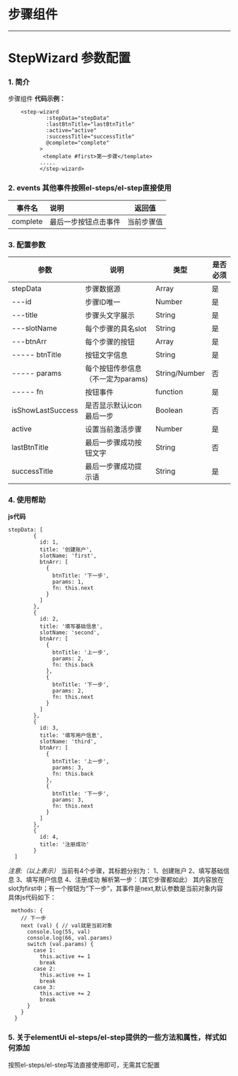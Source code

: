 # 步骤组件
---

<common-code-format>
  <docsComponents-StepWizard-index></docsComponents-StepWizard-index>
  <highlight-code slot="codeText">
    <template>
        <div style="width:100%;">
            <step-wizard
            style="min-height:400px;"
            :stepData="stepData"
            :lastBtnTitle="lastBtnTitle"
            :active="active"
            :successTitle="successTitle"
            @complete="complete"
            >
            <template #first>第一步</template>
            <template #second>第二步骤</template>
            <template #third>第三步骤</template>
            </step-wizard>
        </div>
    </template>
    <script>
        export default {
             data () {
                return {
                    active: 0,
                    stepData: [
                        {
                        id: 1,
                        title: '创建账户',
                        slotName: 'first',
                        btnArr: [
                            {
                            btnTitle: '下一步',
                            params: 1,
                            fn: this.next
                            }
                        ]
                        },
                        {
                        id: 2,
                        title: '填写基础信息',
                        slotName: 'second',
                        btnArr: [
                            {
                            btnTitle: '上一步',
                            params: 2,
                            fn: this.back
                            },
                            {
                            btnTitle: '下一步',
                            params: 2,
                            fn: this.next
                            }
                        ]
                        },
                        {
                        id: 3,
                        title: '填写用户信息',
                        slotName: 'third',
                        btnArr: [
                            {
                            btnTitle: '上一步',
                            params: 3,
                            fn: this.back
                            },
                            {
                            btnTitle: '下一步',
                            params: 3,
                            fn: this.next
                            }
                        ]
                        },
                        {
                        id: 4,
                        title: '注册成功'
                        }
                    ],
                    lastBtnTitle: '提交资料',
                    successTitle: '企业信息填写完成'
                }
            },
            methods: {
                // 下一步
                next (val) {
                    switch (val.params) {
                        case 1:
                        this.active += 1
                        break
                        case 2:
                        this.active += 1
                        break
                        case 3:
                        this.active += 2
                        break
                    }
                },
                // 上一步
                back (val) {
                    switch (val.params) {
                        case 2:
                        this.active -= 1
                        break
                        case 3:
                        this.active -= 1
                        break
                    }
                },
                // 完成
                complete () {
                    this.active = 0
                }
            }
        }
    </script>
  </highlight-code>
</common-code-format>

# StepWizard 参数配置

### 1. 简介
 步骤组件
**代码示例：**
```
    <step-wizard
            :stepData="stepData"
            :lastBtnTitle="lastBtnTitle"
            :active="active"
            :successTitle="successTitle"
            @complete="complete"
          >
           <template #first>第一步骤</template>
          .....
          </step-wizard>
```
### 2. events 其他事件按照el-steps/el-step直接使用

|     事件名     | 说明   |   返回值   |
| :---------: | :--- | :-----: |
| complete   | 最后一步按钮点击事件 | 当前步骤值 |
### 3. 配置参数

| 参数          | 说明                             | 类型         | 是否必须 |
| ------------- | ------------------------------- | -------------| ------- |
| stepData      | 步骤数据源                       | Array        | 是      |
| ---id         | 步骤ID唯一                       | Number       | 是      |
| ---title      | 步骤头文字展示                    | String       | 是      |
| ---slotName   | 每个步骤的具名slot                | String       | 是      |
| ---btnArr     | 每个步骤的按钮                    | Array        | 是      |
| ----- btnTitle| 按钮文字信息                      | String       | 是      |
| ----- params  | 每个按钮传参信息（不一定为params)  | String/Number| 否      |
| ----- fn      | 按钮事件                         | function      | 是     |
| isShowLastSuccess | 是否显示默认icon最后一步       | Boolean      | 否    |
| active        | 设置当前激活步骤                  | Number        | 是    |
| lastBtnTitle  | 最后一步骤成功按钮文字            | String        | 否    |
| successTitle  | 最后一步骤成功提示语            | String         | 是    |

### 4. 使用帮助
 **js代码**
```
stepData: [
        {
          id: 1,
          title: '创建账户',
          slotName: 'first',
          btnArr: [
            {
              btnTitle: '下一步',
              params: 1,
              fn: this.next
            }
          ]
        },
        {
          id: 2,
          title: '填写基础信息',
          slotName: 'second',
          btnArr: [
            {
              btnTitle: '上一步',
              params: 2,
              fn: this.back
            },
            {
              btnTitle: '下一步',
              params: 2,
              fn: this.next
            }
          ]
        },
        {
          id: 3,
          title: '填写用户信息',
          slotName: 'third',
          btnArr: [
            {
              btnTitle: '上一步',
              params: 3,
              fn: this.back
            },
            {
              btnTitle: '下一步',
              params: 3,
              fn: this.next
            }
          ]
        },
        {
          id: 4,
          title: '注册成功'
        }
  ]
  ```
*注意:（以上表示）*
当前有4个步骤，其标题分别为：
1、创建账户
2、填写基础信息
3、填写用户信息
4、注册成功
解析第一步：（其它步骤都如此）
其内容放在slot为first中；有一个按钮为“下一步”，其事件是next,默认参数是当前对象内容
具体js代码如下：
```
 methods: {
    // 下一步
    next (val) { // val就是当前对象
      console.log(55, val)
      console.log(66, val.params)
      switch (val.params) {
        case 1:
          this.active += 1
          break
        case 2:
          this.active += 1
          break
        case 3:
          this.active += 2
          break
      }
    }
  }
```
### 5. 关于elementUi el-steps/el-step提供的一些方法和属性，样式如何添加
按照el-steps/el-step写法直接使用即可，无需其它配置

